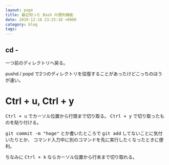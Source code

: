 ```yaml
---
layout: page
title: 最近知った Bash の便利機能
date: 2020-12-16 23:25:18 +0900
category: blog
tags:
---
```


## cd -

一つ前のディレクトリへ戻る。

pushd / popd で2つのディレクトリを往復することがあったけどこっちのほうが速い。

# Ctrl + u, Ctrl + y

<kbd>Ctrl + u</kbd> でカーソル位置から行頭まで切り取る。
<kbd>Ctrl + y</kbd> で切り取ったものを貼り付ける。

<kbd>git commit -m "hoge"</kbd> とか書いたところで <kbd>git add</kbd> してないことに気付いたりとか、
コマンド入力中に別のコマンドを先に実行したくなったときに便利。

ちなみに <kbd>Ctrl + k</kbd> ならカーソル位置から行末まで切り取れる。
